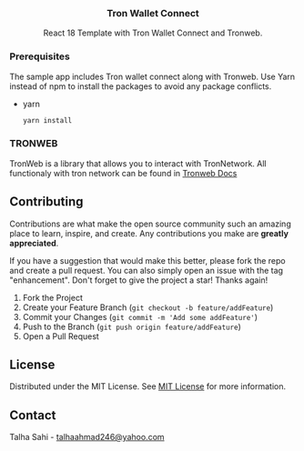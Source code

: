 <br/>
<div align="center">

<h3 align="center">Tron Wallet Connect</h3>
<p align="center">
React 18 Template with Tron Wallet Connect and Tronweb.

</p>
</div>

### Prerequisites

The sample app includes Tron wallet connect along with Tronweb.
Use Yarn instead of npm to install the packages to avoid any package conflicts.

- yarn
  ```sh
  yarn install
  ```

### TRONWEB
TronWeb is a library that allows you to interact with TronNetwork.
All functionaly with tron network can be found in [Tronweb Docs](https://developers.tron.network/docs/tronweb-1) 

## Contributing

Contributions are what make the open source community such an amazing place to learn, inspire, and create. Any contributions you make are **greatly appreciated**.

If you have a suggestion that would make this better, please fork the repo and create a pull request. You can also simply open an issue with the tag "enhancement".
Don't forget to give the project a star! Thanks again!

1. Fork the Project
2. Create your Feature Branch (`git checkout -b feature/addFeature`)
3. Commit your Changes (`git commit -m 'Add some addFeature'`)
4. Push to the Branch (`git push origin feature/addFeature`)
5. Open a Pull Request

## License

Distributed under the MIT License. See [MIT License](https://opensource.org/licenses/MIT) for more information.

## Contact

Talha Sahi - talhaahmad246@yahoo.com
